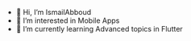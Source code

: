 - 👋 Hi, I’m IsmailAbboud
- 👀 I’m interested in Mobile Apps
- 🌱 I’m currently learning Advanced topics in Flutter


<!---
IsmailAbboud46211/IsmailAbboud46211 is a ✨ special ✨ repository because its `README.md` (this file) appears on your GitHub profile.
You can click the Preview link to take a look at your changes.
--->
